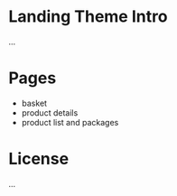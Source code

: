 # Landing Theme Intro 
...

# Pages 
- basket
- product details
- product list and packages

# License
...
